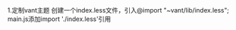 1.定制vant主题
    创建一个index.less文件，引入@import "~vant/lib/index.less";
    main.js添加import './index.less'引用